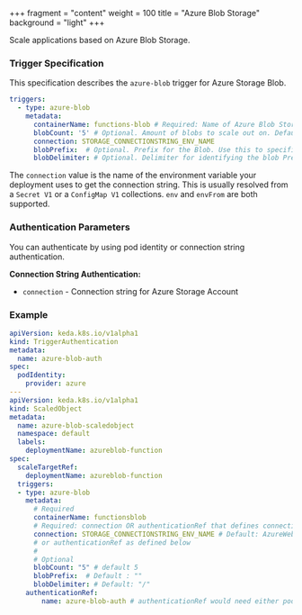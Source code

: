 +++
fragment = "content"
weight = 100
title = "Azure Blob Storage"
background = "light"
+++

Scale applications based on Azure Blob Storage.

<!--more-->

### Trigger Specification

This specification describes the `azure-blob` trigger for Azure Storage Blob.

```yaml
triggers:
  - type: azure-blob
    metadata:
      containerName: functions-blob # Required: Name of Azure Blob Storage container
      blobCount: '5' # Optional. Amount of blobs to scale out on. Default: 5 blobs 
      connection: STORAGE_CONNECTIONSTRING_ENV_NAME
      blobPrefix:  # Optional. Prefix for the Blob. Use this to specifiy sub path for the blobs if required. Default : ""
      blobDelimiter: # Optional. Delimiter for identifying the blob Prefix. Default: "/"
```

The `connection` value is the name of the environment variable your deployment uses to get the connection string. This is usually resolved from a `Secret V1` or a `ConfigMap V1` collections. `env` and `envFrom` are both supported.

### Authentication Parameters

You can authenticate by using pod identity or connection string authentication.

**Connection String Authentication:**

- `connection` - Connection string for Azure Storage Account

### Example

```yaml
apiVersion: keda.k8s.io/v1alpha1
kind: TriggerAuthentication
metadata:
  name: azure-blob-auth
spec:
  podIdentity:
    provider: azure
---
apiVersion: keda.k8s.io/v1alpha1
kind: ScaledObject
metadata:
  name: azure-blob-scaledobject
  namespace: default
  labels:
    deploymentName: azureblob-function
spec:
  scaleTargetRef:
    deploymentName: azureblob-function
  triggers:
  - type: azure-blob
    metadata:
      # Required
      containerName: functionsblob
      # Required: connection OR authenticationRef that defines connection
      connection: STORAGE_CONNECTIONSTRING_ENV_NAME # Default: AzureWebJobsStorage. Reference to a connection string in deployment
      # or authenticationRef as defined below
      #
      # Optional
      blobCount: "5" # default 5
      blobPrefix:  # Default : ""
      blobDelimiter: # Default: "/"
    authenticationRef:
        name: azure-blob-auth # authenticationRef would need either podIdentity or define a connection parameter
```
